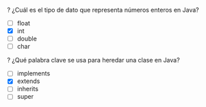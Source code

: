 

? ¿Cuál es el tipo de dato que representa números enteros en Java?
- [ ] float
- [x] int
- [ ] double
- [ ] char

? ¿Qué palabra clave se usa para heredar una clase en Java?
- [ ] implements
- [x] extends
- [ ] inherits
- [ ] super
